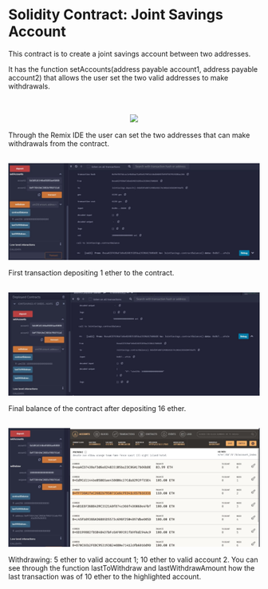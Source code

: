 # Solidity Contract: Joint Savings Account

This contract is to create a joint savings account between two addresses. 

It has the function setAccounts(address payable account1, address payable account2) that allows the user set the two valid addresses to make withdrawals. 
<br>
<br>
<br>
<p align='center'> <img src='Execution_Results/picture_seAccounts.JPG'></p>
Through the Remix IDE the user can set the two addresses that can make withdrawals from the contract. 
 <br>
 <br>
<p align='center'> <img src='Execution_Results/picture_1ether.JPG'></p>
First transaction depositing 1 ether to the contract.
<br>
<br>
<p align='center'> <img src='Execution_Results/picture_final balance.JPG'></p>
Final balance of the contract after depositing 16 ether.
<br>
<br>
<p align='center'> <img src='Execution_Results/picture_final state.JPG'></p>
Withdrawing: 5 ether to valid account 1; 10 ether to valid account 2.
You can see through the function lastToWithdraw and lastWithdrawAmount how the last transaction was of 10 ether to the highlighted account. 



